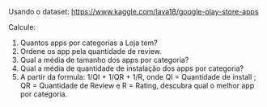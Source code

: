 Usando o dataset: https://www.kaggle.com/lava18/google-play-store-apps

Calcule:

1. Quantos apps por categorías a Loja tem?
2. Ordene os app pela quantidade de review.
3. Qual a média de tamanho dos apps por categoria?
4. Qual a média de quantidade de instalação dos apps por categoria?
5. A partir da formula: 1/QI + 1/QR + 1/R, onde  QI = Quantidade de install ; QR = Quantidade de Review e R = Rating, descubra qual o melhor app por categoria. 

